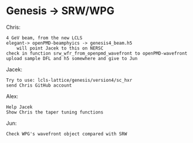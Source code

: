 # Genesis -> SRW/WPG


Chris:

    4 GeV beam, from the new LCLS 
    elegant-> openPMD-beamphyics -> genesis4_beam.h5
        will point Jacek to this on NERSC
    check in function srw_wfr_from_openpmd_wavefront to openPMD-wavefront
    upload sample DFL and h5 somewhere and give to Jun
    
Jacek:

    Try to use: lcls-lattice/genesis/version4/sc_hxr
    send Chris GitHub account
    
Alex: 
    
    Help Jacek
    Show Chris the taper tuning functions

Jun:

    Check WPG's wavefront object compared with SRW

